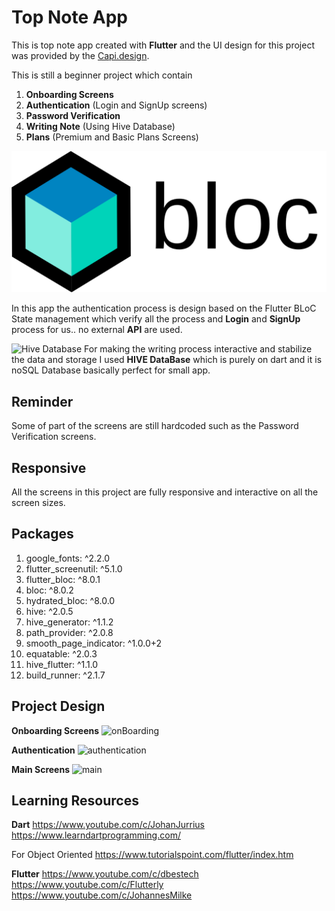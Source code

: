 # Top Note App

This is top note app created with **Flutter** and the UI design for this project was provided by the [Capi.design](http/capi.design).

This is still a beginner project which contain

1. **Onboarding Screens**
2. **Authentication** (Login and SignUp  screens)
3. **Password Verification**
4. **Writing Note** (Using Hive Database)
5. **Plans** (Premium and Basic Plans Screens)

![BLoC State Management](https://raw.githubusercontent.com/felangel/bloc/master/docs/assets/bloc_logo_full.png)

In this app the authentication process is design based on the Flutter BLoC State management which verify all the process and **Login** and **SignUp** process for us.. no external **API** are used.

![Hive Database](https://repository-images.githubusercontent.com/195895847/d0e10680-a3bf-11e9-9aab-778ec9660d33)
For making the writing process interactive and stabilize the data and storage I used **HIVE DataBase** which is purely on dart and it is noSQL Database basically perfect for small app.

## Reminder

Some of part of the screens are still hardcoded such as the Password Verification screens.

## Responsive

All the screens in this project are fully responsive and interactive on all the screen sizes.

## Packages

 1. google_fonts: ^2.2.0
 2. flutter_screenutil: ^5.1.0
 3. flutter_bloc: ^8.0.1
 4. bloc: ^8.0.2
 5. hydrated_bloc: ^8.0.0
 6. hive: ^2.0.5
 7. hive_generator: ^1.1.2
 8. path_provider: ^2.0.8
 9. smooth_page_indicator: ^1.0.0+2
 10. equatable: ^2.0.3
 11. hive_flutter: ^1.1.0
 12. build_runner: ^2.1.7

## Project Design

**Onboarding Screens**
![onBoarding](https://drive.google.com/uc?export=view&id=19c63WbTDnqSTUOF5xr6fXRKlkQyFUHoA)

**Authentication**
![authentication](https://drive.google.com/uc?export=view&id=1_XFUxbg1shm9WCBU0e9jRVFEwRp50fCS)

**Main Screens**
![main](https://drive.google.com/uc?export=view&id=1RQU8S0hf9XUFK_ByZojFBJHnB6m_Ds3r)


## Learning Resources

**Dart**
<https://www.youtube.com/c/JohanJurrius>
<https://www.learndartprogramming.com/>

For Object Oriented
<https://www.tutorialspoint.com/flutter/index.htm>

**Flutter**
<https://www.youtube.com/c/dbestech>
<https://www.youtube.com/c/Flutterly>
<https://www.youtube.com/c/JohannesMilke>
